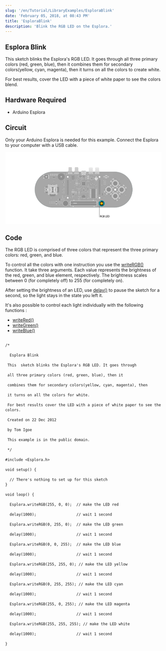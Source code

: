 ```yaml
---
slug: '/en/Tutorial/LibraryExamples/EsploraBlink'
date: 'February 05, 2018, at 08:43 PM'
title: 'EsploraBlink'
description: 'Blink the RGB LED on the Esplora.'
---
```




## Esplora Blink

This sketch blinks the Esplora's RGB LED. It goes through all three primary colors (red, green, blue), then it  combines them for secondary colors(yellow, cyan, magenta), then it turns on all the colors to create white.

For best results, cover the LED with a piece of white paper to see the colors blend.

## Hardware Required

- Arduino Esplora

## Circuit

Only your Arduino Esplora is needed for this example. Connect the Esplora to your computer with a USB cable.

![RGB led on the Esplora](./assets/Esplora_Blink.png)

 

## Code

The RGB LED is comprised of three colors that represent the three primary colors: red, green, and blue.

To control all the colors with one instruction you use the [writeRGB()](https://www.arduino.cc/en/Reference/EsploraWriteRGB) function. It take three arguments. Each value represents the brightness of the red, green, and blue element, respectively. The brightness scales between 0 (for completely off) to 255 (for completely on).

After setting the brightness of an LED, use [delay()](https://www.arduino.cc/reference/en/language/functions/time/delay/) to pause the sketch for a second, so the light stays in the state you left it.

It's also possible to control each light individually with the following functions :

- [writeRed()](https://www.arduino.cc/en/Reference/EsploraWriteRed)
- [writeGreen()](https://www.arduino.cc/en/Reference/EsploraWriteRed)
- [writeBlue()](https://www.arduino.cc/en/Reference/EsploraWriteRed)

```arduino

/*

  Esplora Blink

 This  sketch blinks the Esplora's RGB LED. It goes through

 all three primary colors (red, green, blue), then it

 combines them for secondary colors(yellow, cyan, magenta), then

 it turns on all the colors for white.

 For best results cover the LED with a piece of white paper to see the colors.

 Created on 22 Dec 2012

 by Tom Igoe

 This example is in the public domain.

 */

#include <Esplora.h>

void setup() {

  // There's nothing to set up for this sketch
}

void loop() {

  Esplora.writeRGB(255, 0, 0);  // make the LED red

  delay(1000);                  // wait 1 second

  Esplora.writeRGB(0, 255, 0);  // make the LED green

  delay(1000);                  // wait 1 second

  Esplora.writeRGB(0, 0, 255);  // make the LED blue

  delay(1000);                  // wait 1 second

  Esplora.writeRGB(255, 255, 0); // make the LED yellow

  delay(1000);                  // wait 1 second

  Esplora.writeRGB(0, 255, 255); // make the LED cyan

  delay(1000);                  // wait 1 second

  Esplora.writeRGB(255, 0, 255); // make the LED magenta

  delay(1000);                  // wait 1 second

  Esplora.writeRGB(255, 255, 255); // make the LED white

  delay(1000);                  // wait 1 second

}
```
